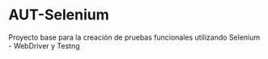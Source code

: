 # AUT-Selenium
Proyecto base para la creación de pruebas funcionales utilizando Selenium - WebDriver y Testng
